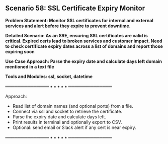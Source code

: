 ## Scenario 58: SSL Certificate Expiry Monitor  
**Problem Statement: Monitor SSL certificates for internal and external services and alert before they expire to prevent downtime.**  

**Detailed Scenario: As an SRE, ensuring SSL certificates are valid is critical. Expired certs lead to broken services and customer impact. Need to check certificate expiry dates across a list of domains and report those expiring soon**  

**Use Case Approach: Parse the expiry date and calculate days left domain mentioned in a text file**  

**Tools and Modules: ssl, socket, datetime**  


══════════════ ⭑ ⭑ ⭑ ⭑ ⭑ ══════════════

Approach:  
- Read list of domain names (and optional ports) from a file.  
- Connect via ssl and socket to retrieve the certificate.  
- Parse the expiry date and calculate days left.  
- Print results in terminal and optionally export to CSV.  
- Optional: send email or Slack alert if any cert is near expiry.  

══════════════ ⭑ ⭑ ⭑ ⭑ ⭑ ══════════════


